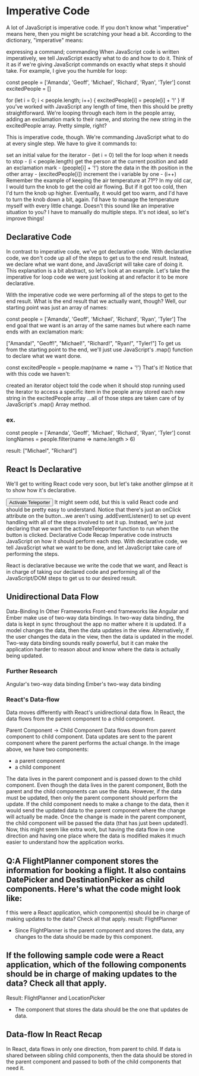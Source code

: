 # Imperative Code
A lot of JavaScript is imperative code. If you don't know what "imperative" means here, then you might be scratching your head a bit. According to the dictionary, "imperative" means:

expressing a command; commanding
When JavaScript code is written imperatively, we tell JavaScript exactly what to do and how to do it. Think of it as if we're giving JavaScript commands on exactly what steps it should take. For example, I give you the humble for loop:

const people = ['Amanda', 'Geoff', 'Michael', 'Richard', 'Ryan', 'Tyler']
const excitedPeople = []

for (let i = 0; i < people.length; i++) {
  excitedPeople[i] = people[i] + '!'
}
If you've worked with JavaScript any length of time, then this should be pretty straightforward. We're looping through each item in the people array, adding an exclamation mark to their name, and storing the new string in the excitedPeople array. Pretty simple, right?

This is imperative code, though. We're commanding JavaScript what to do at every single step. We have to give it commands to:

set an initial value for the iterator - (let i = 0)
tell the for loop when it needs to stop - (i < people.length)
get the person at the current position and add an exclamation mark - (people[i] + '!')
store the data in the ith position in the other array - (excitedPeople[i])
increment the i variable by one - (i++)
Remember the example of keeping the air temperature at 71º? In my old car, I would turn the knob to get the cold air flowing. But if it got too cold, then I'd turn the knob up higher. Eventually, it would get too warm, and I'd have to turn the knob down a bit, again. I'd have to manage the temperature myself with every little change. Doesn't this sound like an imperative situation to you? I have to manually do multiple steps. It's not ideal, so let's improve things!

## Declarative Code
In contrast to imperative code, we've got declarative code. With declarative code, we don't code up all of the steps to get us to the end result. Instead, we declare what we want done, and JavaScript will take care of doing it. This explanation is a bit abstract, so let's look at an example. Let's take the imperative for loop code we were just looking at and refactor it to be more declarative.

With the imperative code we were performing all of the steps to get to the end result. What is the end result that we actually want, though? Well, our starting point was just an array of names:

const people = ['Amanda', 'Geoff', 'Michael', 'Richard', 'Ryan', 'Tyler']
The end goal that we want is an array of the same names but where each name ends with an exclamation mark:

["Amanda!", "Geoff!", "Michael!", "Richard!", "Ryan!", "Tyler!"]
To get us from the starting point to the end, we'll just use JavaScript's .map() function to declare what we want done.

const excitedPeople = people.map(name => name + '!')
That's it! Notice that with this code we haven't:

created an iterator object
told the code when it should stop running
used the iterator to access a specific item in the people array
stored each new string in the excitedPeople array
...all of those steps are taken care of by JavaScript's .map() Array method.

### ex.
const people = ['Amanda', 'Geoff', 'Michael', 'Richard', 'Ryan', 'Tyler']
const longNames = people.filter(name => name.length > 6)

result: ["Michael", "Richard"]

## React Is Declarative
We'll get to writing React code very soon, but let's take another glimpse at it to show how it's declarative.

<button onClick={activateTeleporter}>Activate Teleporter</button>
It might seem odd, but this is valid React code and should be pretty easy to understand. Notice that there's just an onClick attribute on the button...we aren't using .addEventListener() to set up event handling with all of the steps involved to set it up. Instead, we're just declaring that we want the activateTeleporter function to run when the button is clicked.
Declarative Code Recap
Imperative code instructs JavaScript on how it should perform each step. With declarative code, we tell JavaScript what we want to be done, and let JavaScript take care of performing the steps.

React is declarative because we write the code that we want, and React is in charge of taking our declared code and performing all of the JavaScript/DOM steps to get us to our desired result.

## Unidirectional Data Flow
Data-Binding In Other Frameworks
Front-end frameworks like Angular and Ember make use of two-way data bindings. In two-way data binding, the data is kept in sync throughout the app no matter where it is updated. If a model changes the data, then the data updates in the view. Alternatively, if the user changes the data in the view, then the data is updated in the model. Two-way data binding sounds really powerful, but it can make the application harder to reason about and know where the data is actually being updated.

### Further Research
Angular's two-way data binding
Ember's two-way data binding

### React's Data-flow
Data moves differently with React's unidirectional data flow. In React, the data flows from the parent component to a child component.

Parent Component -> Child Component
Data flows down from parent component to child component. Data updates are sent to the parent component where the parent performs the actual change.
In the image above, we have two components:

* a parent component
* a child component

The data lives in the parent component and is passed down to the child component. Even though the data lives in the parent component, Both the parent and the child components can use the data. However, if the data must be updated, then only the parent component should perform the update. If the child component needs to make a change to the data, then it would send the updated data to the parent component where the change will actually be made. Once the change is made in the parent component, the child component will be passed the data (that has just been updated!).
Now, this might seem like extra work, but having the data flow in one direction and having one place where the data is modified makes it much easier to understand how the application works.

## Q:A FlightPlanner component stores the information for booking a flight. It also contains DatePicker and DestinationPicker as child components. Here's what the code might look like:

<FlightPlanner>
  <DatePicker />
  <DestinationPicker />
</FlightPlanner>

f this were a React application, which component(s) should be in charge of making updates to the data? Check all that apply.
result: FlightPlanner

* Since FlightPlanner is the parent component and stores the data, any changes to the data should be made by this component.


## If the following sample code were a React application, which of the following components should be in charge of making updates to the data? Check all that apply.

<FlightPlanner>

  <LocationPicker>
    <OriginPicker />
    <DestinationPicker />
  </LocationPicker>

  <DatePicker />

</FlightPlanner>

Result:
FlightPlanner and LocationPicker

* The component that stores the data should be the one that updates de data.

## Data-flow In React Recap
In React, data flows in only one direction, from parent to child. If data is shared between sibling child components, then the data should be stored in the parent component and passed to both of the child components that need it.
